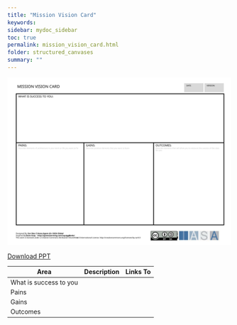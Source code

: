 ```yaml
---
title: "Mission Vision Card"
keywords: 
sidebar: mydoc_sidebar
toc: true
permalink: mission_vision_card.html
folder: structured_canvases
summary: ""
---
```



![image001](media/mission_vision_card001.svg)

[Download PPT](media/ppt/mission_vision_card.ppt)

| Area | Description | Links To |
| --- | --- | --- |
| What is success to you |   |   |
| Pains |   |   |
| Gains |   |   |
| Outcomes |   |   |


